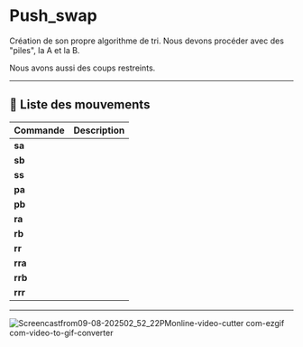 # Push_swap

Création de son propre algorithme de tri. Nous devons procéder avec des "piles", la A et la B.

Nous avons aussi des coups restreints.

---

## 📝 Liste des mouvements


| Commande   | Description |
|------------|-------------|
| **sa**   |  |
| **sb**   |  |
| **ss**   |  |
| **pa**   |  |
| **pb**   |  |
| **ra**   |  |
| **rb**   |  |
| **rr**   |  |
| **rra**  |  |
| **rrb**  |  |
| **rrr**  |  |

---



![Screencastfrom09-08-202502_52_22PMonline-video-cutter com-ezgif com-video-to-gif-converter](https://github.com/user-attachments/assets/34a6668b-001d-422e-a4dd-4b81ed32d7c9)
